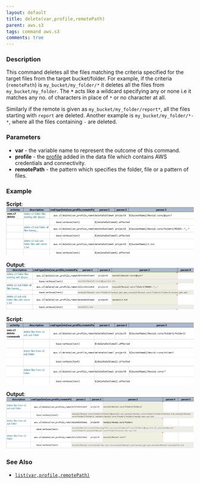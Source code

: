 ```yaml
---
layout: default
title: delete(var,profile,remotePath)
parent: aws.s3
tags: command aws.s3
comments: true
---
```



### Description
This command deletes all the files matching the criteria specified for the target files from the target bucket/folder. 
For example, if the criteria (`remotePath`) is `my_bucket/my_folder/*` it deletes all the files from 
`my_bucket/my_folder`. The **`*`** acts like a wildcard specifying any or none i.e it matches any no. of characters 
in place of `*` or no character at all.

Similarly if the remote is given as `my_bucket/my_folder/report*`, all the files starting with `report` are deleted. 
Another example is `my_bucket/my_folder/*-*`, where all the files containing `-` are deleted. 


### Parameters
- **var** - the variable name to represent the outcome of this command.
- **profile** - the [profile](index#s3profile) added in the data file which contains AWS credentials and connectivity.
- **remotePath** - the pattern which specifies the folder, file or a pattern of files.


### Example
**Script**:<br/>
![](image/delete_01.png)

**Output**:<br/>
![](image/delete_02.png)

**Script**:<br/>
![](image/delete_03.png)

**Output**:<br/>
![](image/delete_04.png)


### See Also
- [`list(var,profile,remotePath)`](list(var,profile,remotePath))
